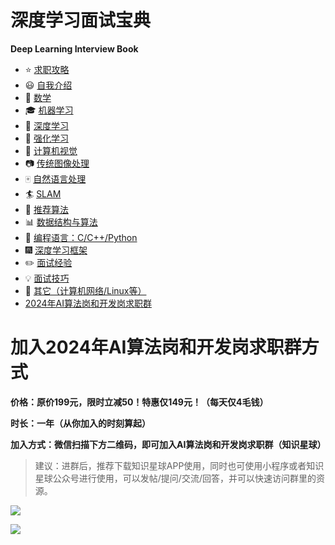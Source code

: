 # 深度学习面试宝典

**Deep Learning Interview Book**

- :star: [求职攻略](https://github.com/amusi/AI-Job-Notes)
- :smiley: [自我介绍](docs/自我介绍.md)
- :1234: [数学](docs/数学.md)
- :mortar_board: [机器学习](docs/机器学习.md)
- :closed_book: [深度学习](docs/深度学习.md)
- :green_book: [强化学习](docs/强化学习.md)
- :eyes: [计算机视觉](docs/计算机视觉.md)
- :camera: [传统图像处理](docs/传统图像处理.md)
- :mahjong: [自然语言处理](docs/自然语言处理.md)
- :surfer: [SLAM](docs/SLAM.md)
- :busts_in_silhouette: [推荐算法](docs/推荐算法.md)
- :bar_chart: [数据结构与算法](docs/数据结构与算法.md)
- :snake: [编程语言：C/C++/Python](docs/编程语言.md)
- :fireworks: [深度学习框架](docs/深度学习框架.md)
- :pencil2: [面试经验](docs/面试经验.md)
- :bulb: [面试技巧](docs/面试技巧.md)
- :mega: [其它（计算机网络/Linux等）](docs/其它.md)
- [2024年AI算法岗和开发岗求职群](https://mp.weixin.qq.com/s/sK_oSU1PmbUJ5ZGeMmY27A)

# 加入2024年AI算法岗和开发岗求职群方式

**价格：原价199元，限时立减50！特惠仅149元！（每天仅4毛钱）**

**时长：一年（从你加入的时刻算起）**

**加入方式：微信扫描下方二维码，即可加入AI算法岗和开发岗求职群（知识星球）**

> 建议：进群后，推荐下载知识星球APP使用，同时也可使用小程序或者知识星球公众号进行使用，可以发帖/提问/交流/回答，并可以快速访问群里的资源。

![](docs/imgs/2024年AI求职群优惠券二维码.png)

![](docs/imgs/DLIB-Mindmap.png)


